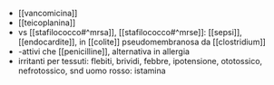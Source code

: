 - [[vancomicina]]
- [[teicoplanina]]
- vs [[stafilococco#^mrsa]], [[stafilococco#^mrse]]: [[sepsi]], [[endocardite]], in [[colite]] pseudomembranosa da [[clostridium]]
- -attivi che [[penicilline]], alternativa in allergia
- irritanti per tessuti: flebiti, brividi, febbre, ipotensione, ototossico, nefrotossico, snd uomo rosso: istamina